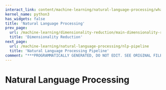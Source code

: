 ```yaml
---
interact_link: content/machine-learning/natural-language-processing/what-is-natural-language-processing.ipynb
kernel_name: python3
has_widgets: false
title: 'Natural Language Processing'
prev_page:
  url: /machine-learning/dimensionality-reduction/main-dimensionality-reduction-technqiues
  title: 'Dimensionality Reduction'
next_page:
  url: /machine-learning/natural-language-processing/nlp-pipeline
  title: 'Natural Language Processing Pipeline'
comment: "***PROGRAMMATICALLY GENERATED, DO NOT EDIT. SEE ORIGINAL FILES IN /content***"
---
```



# Natural Language Processing

